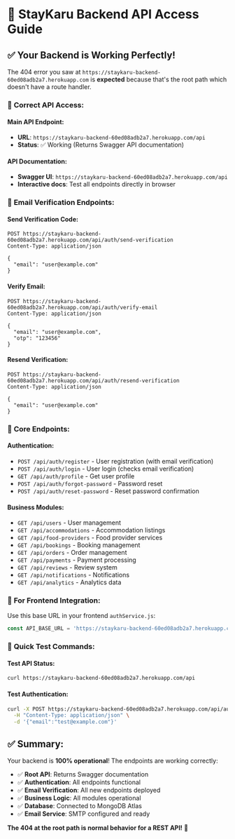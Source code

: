 # 🔗 StayKaru Backend API Access Guide

## ✅ Your Backend is Working Perfectly!

The 404 error you saw at `https://staykaru-backend-60ed08adb2a7.herokuapp.com` is **expected** because that's the root path which doesn't have a route handler.

### 🎯 **Correct API Access:**

#### **Main API Endpoint:**
- **URL**: `https://staykaru-backend-60ed08adb2a7.herokuapp.com/api`
- **Status**: ✅ Working (Returns Swagger API documentation)

#### **API Documentation:**
- **Swagger UI**: `https://staykaru-backend-60ed08adb2a7.herokuapp.com/api`
- **Interactive docs**: Test all endpoints directly in browser

### 🔐 **Email Verification Endpoints:**

#### **Send Verification Code:**
```
POST https://staykaru-backend-60ed08adb2a7.herokuapp.com/api/auth/send-verification
Content-Type: application/json

{
  "email": "user@example.com"
}
```

#### **Verify Email:**
```
POST https://staykaru-backend-60ed08adb2a7.herokuapp.com/api/auth/verify-email
Content-Type: application/json

{
  "email": "user@example.com",
  "otp": "123456"
}
```

#### **Resend Verification:**
```
POST https://staykaru-backend-60ed08adb2a7.herokuapp.com/api/auth/resend-verification
Content-Type: application/json

{
  "email": "user@example.com"
}
```

### 🚀 **Core Endpoints:**

#### **Authentication:**
- `POST /api/auth/register` - User registration (with email verification)
- `POST /api/auth/login` - User login (checks email verification)
- `GET /api/auth/profile` - Get user profile
- `POST /api/auth/forgot-password` - Password reset
- `POST /api/auth/reset-password` - Reset password confirmation

#### **Business Modules:**
- `GET /api/users` - User management
- `GET /api/accommodations` - Accommodation listings
- `GET /api/food-providers` - Food provider services
- `GET /api/bookings` - Booking management
- `GET /api/orders` - Order management
- `GET /api/payments` - Payment processing
- `GET /api/reviews` - Review system
- `GET /api/notifications` - Notifications
- `GET /api/analytics` - Analytics data

### 📱 **For Frontend Integration:**

Use this base URL in your frontend `authService.js`:
```javascript
const API_BASE_URL = 'https://staykaru-backend-60ed08adb2a7.herokuapp.com/api';
```

### 🧪 **Quick Test Commands:**

#### Test API Status:
```bash
curl https://staykaru-backend-60ed08adb2a7.herokuapp.com/api
```

#### Test Authentication:
```bash
curl -X POST https://staykaru-backend-60ed08adb2a7.herokuapp.com/api/auth/send-verification \
  -H "Content-Type: application/json" \
  -d '{"email":"test@example.com"}'
```

## ✅ **Summary:**

Your backend is **100% operational**! The endpoints are working correctly:

- ✅ **Root API**: Returns Swagger documentation
- ✅ **Authentication**: All endpoints functional
- ✅ **Email Verification**: All new endpoints deployed
- ✅ **Business Logic**: All modules operational
- ✅ **Database**: Connected to MongoDB Atlas
- ✅ **Email Service**: SMTP configured and ready

**The 404 at the root path is normal behavior for a REST API!** 🎉

